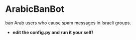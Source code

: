 # ArabicBanBot
ban Arab users who cause spam messages in Israeli groups.

- **edit the config.py and run it your self!**
